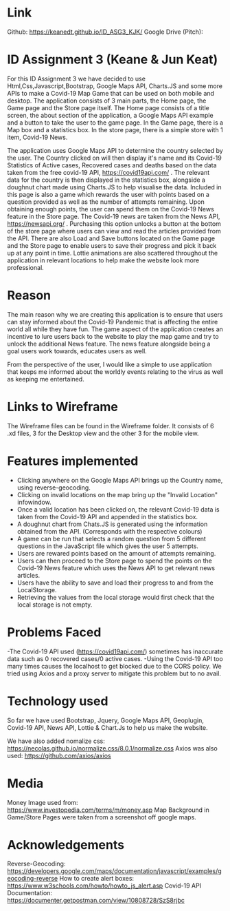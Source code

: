 # Link 
Github: https://keanedt.github.io/ID_ASG3_KJK/
Google Drive (Pitch):

# ID Assignment 3 (Keane & Jun Keat)

For this ID Assignment 3 we have decided to use Html,Css,Javascript,Bootstrap, Google Maps API, Charts.JS and some more APIs to make a Covid-19 Map Game that can be used on both mobile and desktop. The application consists of 3 main parts, the Home page, the Game page and the Store page itself. The Home page consists of a title screen, the about section of the application, a Google Maps API example and a button to take the user to the game page. In the Game page, there is a Map box and a statistics box. In the store page, there is a simple store with 1 item, Covid-19 News.

The application uses Google Maps API to determine the country selected by the user. The Country clicked on will then display it's name and its Covid-19 Statistics of Active cases, Recovered cases and deaths based on the data taken from the free covid-19 API, https://covid19api.com/ . The relevant data for the country is then displayed in the statistics box, alongside a doughnut chart made using Charts.JS to help visualise the data. Included in this page is also a game which rewards the user with points based on a question provided as well as the number of attempts remaining. Upon obtaining enough points, the user can spend them on the Covid-19 News feature in the Store page. The Covid-19 news are taken from the News API, https://newsapi.org/ . Purchasing this option unlocks a button at the bottom of the store page where users can view and read the articles provided from the API. There are also Load and Save buttons located on the Game page and the Store page to enable users to save their progress and pick it back up at any point in time. Lottie animations are also scattered throughout the application in relevant locations to help make the website look more professional.

# Reason

The main reason why we are creating this application is to ensure that users can stay informed about the Covid-19 Pandemic that is affecting the entire world all while they have fun. The game aspect of the application creates an incentive to lure users back to the website to play the map game and try to unlock the additional News feature. The news feature alongside being a goal users work towards, educates users as well.

From the perspective of the user, I would like a simple to use application that keeps me informed about the worldly events relating to the virus as well as keeping me entertained.

# Links to Wireframe

The Wireframe files can be found in the Wireframe folder.
It consists of 6 .xd files, 3 for the Desktop view and the other 3 for the mobile view.

# Features implemented

- Clicking anywhere on the Google Maps API brings up the Country name, using reverse-geocoding.
- Clicking on invalid locations on the map bring up the "Invalid Location" infowindow.
- Once a valid location has been clicked on, the relevant Covid-19 data is taken from the Covid-19 API and appended in the statistics box.
- A doughnut chart from Chats.JS is generated using the information obtained from the API. (Corresponds with the respective colours)
- A game can be run that selects a random question from 5 different questions in the JavaScript file which gives the user 5 attempts.
- Users are rewared points based on the amount of attempts remaining.
- Users can then proceed to the Store page to spend the points on the Covid-19 News feature which uses the News API to get relevant news articles.
- Users have the ability to save and load their progress to and from the LocalStorage.
- Retrieving the values from the local storage would first check that the local storage is not empty.

# Problems Faced

-The Covid-19 API used (https://covid19api.com/) sometimes has inaccurate data such as 0 recovered cases/0 active cases.
-Using the Covid-19 API too many times causes the localhost to get blocked due to the CORS policy. We tried using Axios and a proxy server to mitigate this problem but to no avail.

# Technology used

So far we have used Bootstrap, Jquery, Google Maps API, Geoplugin, Covid-19 API, News API, Lottie & Chart.Js to help us make the website.

We have also added nomalize css: https://necolas.github.io/normalize.css/8.0.1/normalize.css
Axios was also used: https://github.com/axios/axios

# Media 
Money Image used from: https://www.investopedia.com/terms/m/money.asp
Map Background in Game/Store Pages were taken from a screenshot off google maps.

# Acknowledgements

Reverse-Geocoding: https://developers.google.com/maps/documentation/javascript/examples/geocoding-reverse
How to create alert boxes: https://www.w3schools.com/howto/howto_js_alert.asp
Covid-19 API Documentation: https://documenter.getpostman.com/view/10808728/SzS8rjbc


